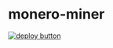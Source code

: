 # monero-miner

[![deploy button](https://balena.io/deploy.svg)](https://dashboard.balena-cloud.com/deploy?repoUrl=https://github.com/iayanpahwa/monero-miner)
